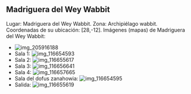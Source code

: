 ## Madriguera del Wey Wabbit
Lugar: Madriguera del Wey Wabbit.
Zona: Archipiélago wabbit.
Coordenadas de su ubicación: [28,-12].
Imágenes (mapas) de Madriguera del Wey Wabbit:
- ![img_205916188](https://media.discordapp.net/attachments/1115311447145193482/1115348270714212452/205916188.jpg)
- Sala 1: ![img_116654593](https://media.discordapp.net/attachments/1115311447145193482/1115320779207364698/116654593.jpg)
- Sala 2: ![img_116655617](https://media.discordapp.net/attachments/1115311447145193482/1115320783699447868/116655617.jpg)
- Sala 3: ![img_116656641](https://media.discordapp.net/attachments/1115311447145193482/1115320788753580103/116656641.jpg)
- Sala 4: ![img_116657665](https://media.discordapp.net/attachments/1115311447145193482/1115320791437955072/116657665.jpg)
- Sala del dofus zanahowia: ![img_116654595](https://media.discordapp.net/attachments/1115311447145193482/1115320782021730424/116654595.jpg)
- Salida: ![img_116655619](https://media.discordapp.net/attachments/1115311447145193482/1115320786635460769/116655619.jpg)